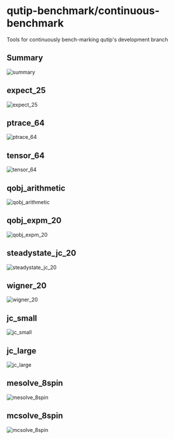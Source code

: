 qutip-benchmark/continuous-benchmark
====================

Tools for continuously bench-marking qutip's development branch

Summary
-------

![summary](https://raw.github.com/qutip/qutip-benchmark/continuous-benchmark/master/graphs/summary.png)


expect_25
-----------------

![expect_25](https://raw.github.com/qutip/qutip-benchmark/continuous-benchmark/master/graphs/expect_25.png)


ptrace_64
-----------------

![ptrace_64](https://raw.github.com/qutip/qutip-benchmark/continuous-benchmark/master/graphs/ptrace_64.png)


tensor_64
-----------------

![tensor_64](https://raw.github.com/qutip/qutip-benchmark/continuous-benchmark/master/graphs/tensor_64.png)


qobj_arithmetic
-----------------

![qobj_arithmetic](https://raw.github.com/qutip/qutip-benchmark/continuous-benchmark/master/graphs/qobj_arithmetic.png)


qobj_expm_20
-----------------

![qobj_expm_20](https://raw.github.com/qutip/qutip-benchmark/continuous-benchmark/master/graphs/qobj_expm_20.png)


steadystate_jc_20
-----------------

![steadystate_jc_20](https://raw.github.com/qutip/qutip-benchmark/continuous-benchmark/master/graphs/steadystate_jc_20.png)


wigner_20
-----------------

![wigner_20](https://raw.github.com/qutip/qutip-benchmark/continuous-benchmark/master/graphs/wigner_20.png)

jc_small
-----------------

![jc_small](https://raw.github.com/qutip/qutip-benchmark/continuous-benchmark/master/graphs/jc_small.png)

jc_large
-----------------

![jc_large](https://raw.github.com/qutip/qutip-benchmark/continuous-benchmark/master/graphs/jc_large.png)


mesolve_8spin
-----------------

![mesolve_8spin](https://raw.github.com/qutip/qutip-benchmark/continuous-benchmark/master/graphs/mesolve_8spin.png)


mcsolve_8spin
-----------------

![mcsolve_8spin](https://raw.github.com/qutip/qutip-benchmark/continuous-benchmark/master/graphs/mcsolve_8spin.png)

